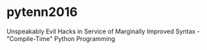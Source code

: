 # pytenn2016
Unspeakably Evil Hacks in Service of Marginally Improved Syntax - "Compile-Time" Python Programming
